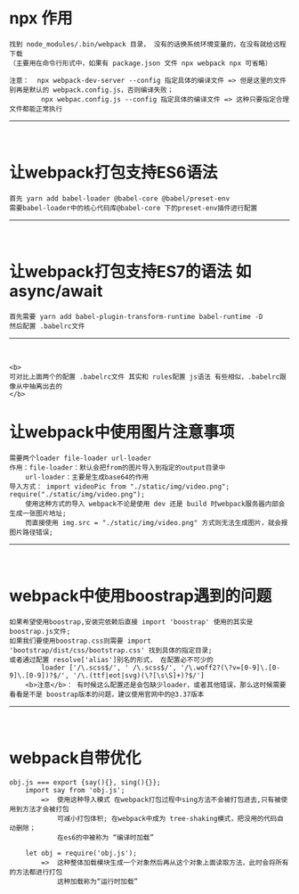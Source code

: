 <!--
 * @Description: 
 * @Author: wangqi
 * @Date: 2020-05-01 10:56:12
 * @LastEditTime: 2020-05-04 18:15:23
 -->
# npx 作用
    找到 node_modules/.bin/webpack 目录， 没有的话换系统环境变量的，在没有就给远程下载
    （主要用在命令行形式中，如果有 package.json 文件 npx webpack npx 可省略）

    注意：  npx webpack-dev-server --config 指定具体的编译文件 => 但是这里的文件别再是默认的 webpack.config.js，否则编译失败；
            npx webpac.config.js --config 指定具体的编译文件 => 这种只要指定合理文件都能正常执行
------------------------------------------
<br/>

# 让webpack打包支持ES6语法
    首先 yarn add babel-loader @babel-core @babel/preset-env
    需要babel-loader中的核心代码库@babel-core 下的preset-env插件进行配置
------------------------------------------
<br/>


# 让webpack打包支持ES7的语法 如 async/await
    首先需要 yarn add babel-plugin-transform-runtime babel-runtime -D
    然后配置 .babelrc文件
------------------------------------------
<br/>

    <b>
    可对比上面两个的配置 .babelrc文件 其实和 rules配置 js语法 有些相似，.babelrc跟像从中抽离出去的
    </b>


# 让webpack中使用图片注意事项
    需要两个loader file-loader url-loader 
    作用：file-loader：默认会把from的图片导入到指定的output目录中
        url-loader：主要是生成base64的作用
    导入方式： import videoPic from "./static/img/video.png";  require("./static/img/video.png");
        使用这种方式的导入 webpack不论是使用 dev 还是 build 时webpack服务器内部会生成一张图片地址;
        而直接使用 img.src = "./static/img/video.png" 方式则无法生成图片，就会报图片路径错误;
--------------------------------------------
<br/>


# webpack中使用boostrap遇到的问题
    如果希望使用boostrap,安装完依赖后直接 import 'boostrap' 使用的其实是boostrap.js文件;
    如果我们要使用boostrap.css则需要 import 'bootstrap/dist/css/bootstrap.css' 找到具体的指定目录;
    或者通过配置 resolve['alias']别名的形式， 在配置必不可少的
            loader ['/\.scss$/', ' /\.scss$/', '/\.woff2?(\?v=[0-9]\.[0-9]\.[0-9])?$/', '/\.(ttf|eot|svg)(\?[\s\S]+)?$/']
        <b>注意</b>： 有时候这么配置还是会包缺少loader，或者其他错误，那么这时候需要看看是不是 boostrap版本的问题，建议使用官网中的@3.37版本
--------------------------------------------
<br/>


# webpack自带优化
    obj.js === export {say(){}, sing(){}};
        import say from 'obj.js';   
            =>  使用这种导入模式 在webpack打包过程中sing方法不会被打包进去,只有被使用到方法才会被打包
                可减小打包体积; 在webpack中成为 tree-shaking模式，把没用的代码自动删除；
                在es6的中被称为 “编译时加载”

        let obj = require('obj.js');
            =>  这种整体加载模块生成一个对象然后再从这个对象上面读取方法，此时会将所有的方法都进行打包
                这种加载称为“运行时加载”


